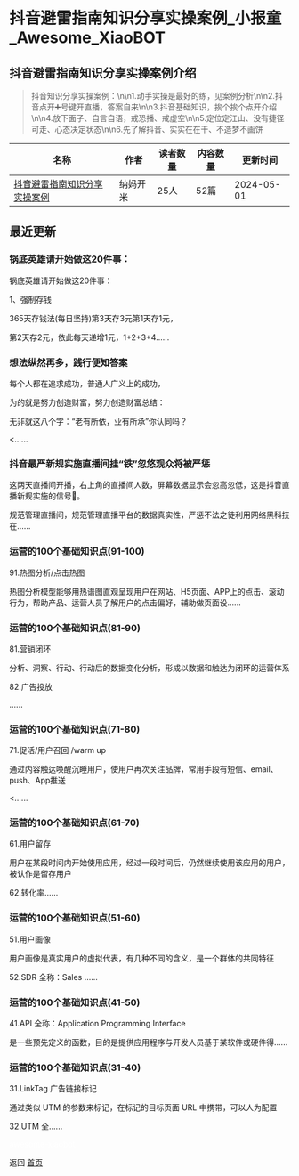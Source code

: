 # 抖音避雷指南知识分享实操案例_小报童_Awesome_XiaoBOT

## 抖音避雷指南知识分享实操案例介绍
> 抖音知识分享实操案例：\n\n1.动手实操是最好的练，见案例分析\n\n2.抖音点开➕号键开直播，答案自来\n\n3.抖音基础知识，挨个挨个点开介绍\n\n4.放下面子、自言自语，戒恐播、戒虚空\n\n5.定位定江山、没有捷径可走、心态决定状态\n\n6.先了解抖音、实实在在干、不造梦不画饼  
  


|名称|作者|读者数量|内容数量|更新时间|
|---|---|---|---|---|
|[抖音避雷指南知识分享实操案例](https://xiaobot.net/p/Kamy666?refer=9c3f1c95-a052-465a-9902-f6d75080262a)|纳妈开米|25人|52篇|2024-05-01|

## 最近更新
### 锅底英雄请开始做这20件事：

锅底英雄请开始做这20件事：

1、强制存钱

365天存钱法(每日坚持)第3天存3元第1天存1元，

第2天存2元，依此每天递增1元，1+2+3+4......

### 想法纵然再多，践行便知答案

每个人都在追求成功，普通人广义上的成功，

为的就是努力创造财富，努力创造财富总结：

无非就这八个字：“老有所依，业有所承”你认同吗？

<......

### 抖音最严新规实施直播间挂“铁”忽悠观众将被严惩

这两天直播间开播，右上角的直播间人数，屏幕数据显示会忽高忽低，这是抖音直播新规实施的信号📶。

规范管理直播间，规范管理直播平台的数据真实性，严惩不法之徒利用网络黑科技在......

### 运营的100个基础知识点(91-100)

91.热图分析/点击热图

热图分析模型能够用热谱图直观呈现用户在网站、H5页面、APP上的点击、滚动行为，帮助产品、运营人员了解用户的点击偏好，辅助做页面设......

### 运营的100个基础知识点(81-90)

81.营销闭环

分析、洞察、行动、行动后的数据变化分析，形成以数据和触达为闭环的运营体系

82.广告投放

......

### 运营的100个基础知识点(71-80)

71.促活/用户召回 /warm up

通过内容触达唤醒沉睡用户，使用户再次关注品牌，常用手段有短信、email、push、App推送

<......

### 运营的100个基础知识点(61-70)

61.用户留存

用户在某段时间内开始使用应用，经过一段时间后，仍然继续使用该应用的用户，被认作是留存用户

62.转化率......

### 运营的100个基础知识点(51-60)

51.用户画像

用户画像是真实用户的虚拟代表，有几种不同的含义，是一个群体的共同特征

52.SDR 全称：Sales ......

### 运营的100个基础知识点(41-50)

41.API 全称：Application Programming Interface

是一些预先定义的函数，目的是提供应用程序与开发人员基于某软件或硬件得......

### 运营的100个基础知识点(31-40)

31.LinkTag 广告链接标记

通过类似 UTM 的参数来标记，在标记的目标页面 URL 中携带，可以人为配置

32.UTM 全......


<a href="https://github.com/Reno9527/awesome-xiaobot" style="color: white; text-decoration: none;">awesome-xiaobot</a>

返回 [首页](../README.md)

